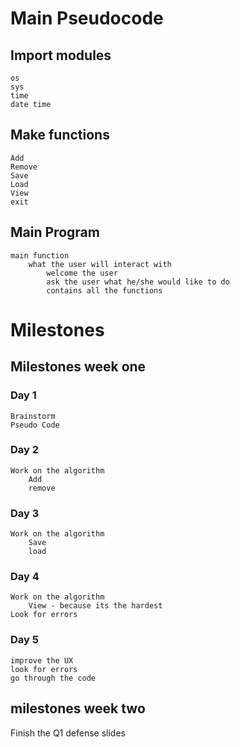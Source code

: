 # Main Pseudocode

## Import modules
    os
    sys
    time
    date time

## Make functions
    Add
    Remove
    Save 
    Load
    View
    exit

## Main Program
    main function
        what the user will interact with
            welcome the user
            ask the user what he/she would like to do
            contains all the functions

# Milestones
## Milestones week one
### Day 1
    Brainstorm
    Pseudo Code
### Day 2
    Work on the algorithm
        Add
        remove
### Day 3
    Work on the algorithm
        Save
        load
### Day 4
    Work on the algorithm
        View - because its the hardest
    Look for errors
### Day 5
    improve the UX
    look for errors
    go through the code

## milestones week two
Finish the Q1 defense slides
